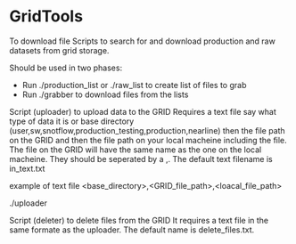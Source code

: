# GridTools

To download file
Scripts to search for and download production and raw datasets from grid storage.

Should be used in two phases:

 * Run ./production_list or ./raw_list to create list of files to grab
 * Run ./grabber to download files from the lists

Script (uploader) to upload data to the GRID
Requires a text file say what type of data it is or base directory
(user,sw,snotflow,production_testing,production,nearline)
then the file path on the GRID and then the file path on your local
macheine including the file. The file on the GRID will have the same
name as the one on the local macheine. They should be seperated by 
a ,. The default text filename is in_text.txt

example of text file
<base_directory>,<GRID_file_path>,<loacal_file_path>


./uploader

Script (deleter) to delete files from the GRID
It requires a text file in the same formate as the uploader. 
The default name is delete_files.txt.
